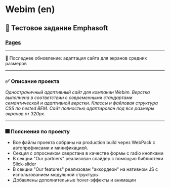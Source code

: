 #  Webim (en)

## :thinking: Тестовое задание Emphasoft

### [Pages]()

---

📲
Последнее обновление: адаптация сайта для экранов средних размеров

---

### ✅ Описание проекта

*Одностраничный адаптивный сайт для компании Webim. Верстка выполнена в соответствии с современными стандартами семантической и адаптивной верстки. Классы и файловая структура CSS по nested BEM. Сайт полностью адаптирован под все размеры экранов от 320px.*

---

### 🎆 Пояснения по проекту

* Все файлы проекта собраны на production build через WebPack c автопрефиксами и минификацией.
* Секция с опросником сверстана в качестве формы с radio кнопками
* В секции "Our partners" реализован  слайдер с помощью библиотеки Slick-slider
* В секции "Our features" реализован "аккордеон" на нативном JS c использованием модульной структуры
* Добавлены дополнительные hover-эффекты и анимации







